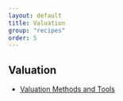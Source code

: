 ```yaml
---
layout: default
title: Valuation
group: "recipes"
order: 5
---
```


## Valuation

- [Valuation Methods and Tools](recipes/methods-and-tools.md)

